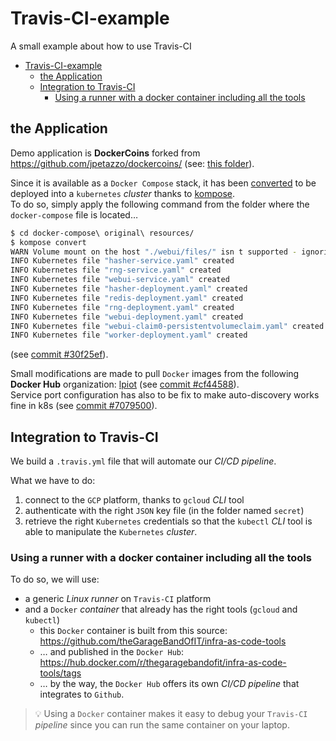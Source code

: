 # Travis-CI-example
A small example about how to use Travis-CI

- [Travis-CI-example](#travis-ci-example)
  - [the Application](#the-application)
  - [Integration to Travis-CI](#integration-to-travis-ci)
    - [Using a runner with a docker container including all the tools](#using-a-runner-with-a-docker-container-including-all-the-tools)

## the Application

Demo application is **DockerCoins** forked from https://github.com/jpetazzo/dockercoins/ (see: [this folder](https://github.com/theGarageBandOfIT/Travis-CI-example/tree/master/docker-compose%20original%20resources)).

Since it is available as a `Docker Compose` stack, it has been [converted](https://kubernetes.io/docs/tasks/configure-pod-container/translate-compose-kubernetes/) to be deployed into a `kubernetes` _cluster_ thanks to [kompose](http://kompose.io/).  
To do so, simply apply the following command from the folder where the `docker-compose` file is located…

```sh
$ cd docker-compose\ original\ resources/
$ kompose convert
WARN Volume mount on the host "./webui/files/" isn t supported - ignoring path on the host 
INFO Kubernetes file "hasher-service.yaml" created 
INFO Kubernetes file "rng-service.yaml" created   
INFO Kubernetes file "webui-service.yaml" created 
INFO Kubernetes file "hasher-deployment.yaml" created 
INFO Kubernetes file "redis-deployment.yaml" created 
INFO Kubernetes file "rng-deployment.yaml" created 
INFO Kubernetes file "webui-deployment.yaml" created 
INFO Kubernetes file "webui-claim0-persistentvolumeclaim.yaml" created 
INFO Kubernetes file "worker-deployment.yaml" created 
```
(see [commit #30f25ef](https://github.com/theGarageBandOfIT/Travis-CI-example/commit/30f25efd05d3b354976bfaa9a18b08b97de503b6)).  

Small modifications are made to pull `Docker` images from the following **Docker Hub** organization: [lpiot](https://hub.docker.com/u/lpiot) (see [commit #cf44588](https://github.com/theGarageBandOfIT/Travis-CI-example/commit/cf4458832e16ac917820199669d23b4b765aebf7)).  
Service port configuration has also to be fix to make auto-discovery works fine in k8s (see [commit #7079500](https://github.com/theGarageBandOfIT/Travis-CI-example/commit/7079500f418608f24b5e06ef32cf17fb038da360)).

## Integration to Travis-CI

We build a `.travis.yml` file that will automate our _CI/CD pipeline_.  

What we have to do:

1. connect to the `GCP` platform, thanks to `gcloud` _CLI_ tool
2. authenticate with the right `JSON` key file (in the folder named `secret`)
3. retrieve the right `Kubernetes` credentials so that the `kubectl` _CLI_ tool is able to manipulate the `Kubernetes` _cluster_.

### Using a runner with a docker container including all the tools

To do so, we will use:

* a generic _Linux_ _runner_ on `Travis-CI` platform
* and a `Docker` _container_ that already has the right tools (`gcloud` and `kubectl`)
    * this `Docker` container is built from this source: <https://github.com/theGarageBandOfIT/infra-as-code-tools>
    * … and published in the `Docker Hub`: <https://hub.docker.com/r/thegaragebandofit/infra-as-code-tools/tags>
    * … by the way, the `Docker Hub` offers its own _CI/CD pipeline_ that integrates to `Github`.

> :bulb: Using a `Docker` container makes it easy to debug your `Travis-CI` _pipeline_ since you can run the same container on your laptop.
